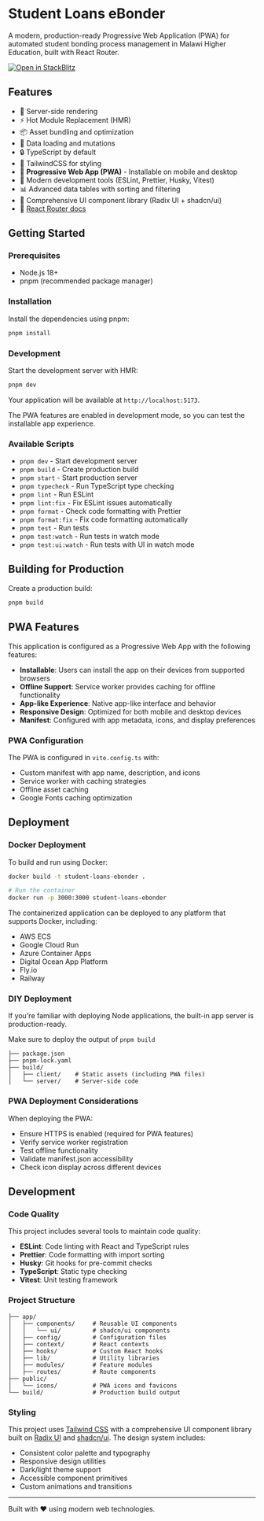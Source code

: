 # Student Loans eBonder

A modern, production-ready Progressive Web Application (PWA) for automated student bonding process management in Malawi Higher Education, built with React Router.

[![Open in StackBlitz](https://developer.stackblitz.com/img/open_in_stackblitz.svg)](https://stackblitz.com/github/remix-run/react-router-templates/tree/main/default)

## Features

- 🚀 Server-side rendering
- ⚡️ Hot Module Replacement (HMR)
- 📦 Asset bundling and optimization
- 🔄 Data loading and mutations
- 🔒 TypeScript by default
- 🎉 TailwindCSS for styling
- 📱 **Progressive Web App (PWA)** - Installable on mobile and desktop
- 🔧 Modern development tools (ESLint, Prettier, Husky, Vitest)
- 📊 Advanced data tables with sorting and filtering
- 🎨 Comprehensive UI component library (Radix UI + shadcn/ui)
- 📖 [React Router docs](https://reactrouter.com/)

## Getting Started

### Prerequisites

- Node.js 18+
- pnpm (recommended package manager)

### Installation

Install the dependencies using pnpm:

```bash
pnpm install
```

### Development

Start the development server with HMR:

```bash
pnpm dev
```

Your application will be available at `http://localhost:5173`.

The PWA features are enabled in development mode, so you can test the installable app experience.

### Available Scripts

- `pnpm dev` - Start development server
- `pnpm build` - Create production build
- `pnpm start` - Start production server
- `pnpm typecheck` - Run TypeScript type checking
- `pnpm lint` - Run ESLint
- `pnpm lint:fix` - Fix ESLint issues automatically
- `pnpm format` - Check code formatting with Prettier
- `pnpm format:fix` - Fix code formatting automatically
- `pnpm test` - Run tests
- `pnpm test:watch` - Run tests in watch mode
- `pnpm test:ui:watch` - Run tests with UI in watch mode

## Building for Production

Create a production build:

```bash
pnpm build
```

## PWA Features

This application is configured as a Progressive Web App with the following features:

- **Installable**: Users can install the app on their devices from supported browsers
- **Offline Support**: Service worker provides caching for offline functionality
- **App-like Experience**: Native app-like interface and behavior
- **Responsive Design**: Optimized for both mobile and desktop devices
- **Manifest**: Configured with app metadata, icons, and display preferences

### PWA Configuration

The PWA is configured in `vite.config.ts` with:

- Custom manifest with app name, description, and icons
- Service worker with caching strategies
- Offline asset caching
- Google Fonts caching optimization

## Deployment

### Docker Deployment

To build and run using Docker:

```bash
docker build -t student-loans-ebonder .

# Run the container
docker run -p 3000:3000 student-loans-ebonder
```

The containerized application can be deployed to any platform that supports Docker, including:

- AWS ECS
- Google Cloud Run
- Azure Container Apps
- Digital Ocean App Platform
- Fly.io
- Railway

### DIY Deployment

If you're familiar with deploying Node applications, the built-in app server is production-ready.

Make sure to deploy the output of `pnpm build`

```text
├── package.json
├── pnpm-lock.yaml
├── build/
│   ├── client/    # Static assets (including PWA files)
│   └── server/    # Server-side code
```

### PWA Deployment Considerations

When deploying the PWA:

- Ensure HTTPS is enabled (required for PWA features)
- Verify service worker registration
- Test offline functionality
- Validate manifest.json accessibility
- Check icon display across different devices

## Development

### Code Quality

This project includes several tools to maintain code quality:

- **ESLint**: Code linting with React and TypeScript rules
- **Prettier**: Code formatting with import sorting
- **Husky**: Git hooks for pre-commit checks
- **TypeScript**: Static type checking
- **Vitest**: Unit testing framework

### Project Structure

```text
├── app/
│   ├── components/     # Reusable UI components
│   │   └── ui/         # shadcn/ui components
│   ├── config/         # Configuration files
│   ├── context/        # React contexts
│   ├── hooks/          # Custom React hooks
│   ├── lib/            # Utility libraries
│   ├── modules/        # Feature modules
│   ├── routes/         # Route components
├── public/
│   └── icons/          # PWA icons and favicons
└── build/              # Production build output
```

### Styling

This project uses [Tailwind CSS](https://tailwindcss.com/) with a comprehensive UI component library built on [Radix UI](https://www.radix-ui.com/) and [shadcn/ui](https://ui.shadcn.com/). The design system includes:

- Consistent color palette and typography
- Responsive design utilities
- Dark/light theme support
- Accessible component primitives
- Custom animations and transitions

---

Built with ❤️ using modern web technologies.
